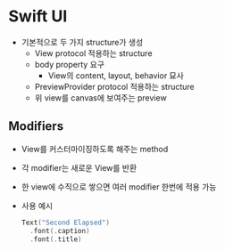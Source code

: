 # Swift UI

- 기본적으로 두 가지 structure가 생성
  - View protocol 적용하는 structure
  - body property 요구
    - View의 content, layout, behavior 묘사
  - PreviewProvider protocol 적용하는 structure
  - 위 view를 canvas에 보여주는 preview

## Modifiers

- View를 커스터마이징하도록 해주는 method
- 각 modifier는 새로운 View를 반환
- 한 view에 수직으로 쌓으면 여러 modifier 한번에 적용 가능
- 사용 예시

  ```swift
  Text("Second Elapsed")
    .font(.caption)
    .font(.title)
  ```
